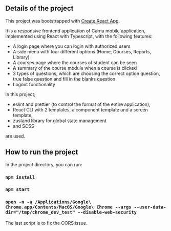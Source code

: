 
## Details of the project

This project was bootstrapped with [Create React App](https://github.com/facebook/create-react-app).

It is a responsive frontend application of Carna mobile application, implemented using React with Typescript, with the following features: 

  - A login page where you can login with authorized users
  - A side menu with four different options (Home, Courses, Reports, Library)
  - A courses page where the courses of student can be seen
  - A summary of the course module when a course is clicked
  - 3 types of questions, which are choosing the correct option question, true false question and fill in the blanks question
  - Logout functionality

In this project;

  - eslint and prettier (to control the format of the entire application),
  - React CLI with 2 templates, a component template and a screen template,
  - zustand library for global state management
  - and SCSS 
  
 are used.

## How to run the project

In the project directory, you can run:

### `npm install`
### `npm start`
### `open -n -a /Applications/Google\ Chrome.app/Contents/MacOS/Google\ Chrome --args --user-data-dir="/tmp/chrome_dev_test" --disable-web-security` 

The last script is to fix the CORS issue.

